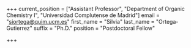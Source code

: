 +++
current_position = ["Assistant Professor", "Department of Organic Chemistry I", "Universidad Complutense de Madrid"]
email = "siortega@quim.ucm.es"
first_name = "Silvia"
last_name = "Ortega-Gutierrez"
suffix = "Ph.D."
position = "Postdoctoral Fellow"

+++


